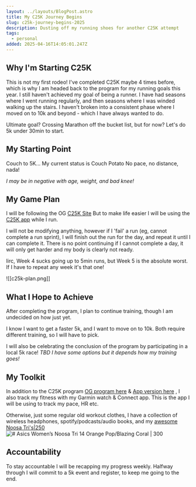 ```yaml
---
layout: ../layouts/BlogPost.astro
title: My C25K Journey Begins
slug: c25k-journey-begins-2025
description: Dusting off my running shoes for another C25K attempt
tags:
  - personal
added: 2025-04-16T14:05:01.247Z
---
```


## Why I'm Starting C25K

<span class="yellow">This is not my first rodeo!</span>
I've completed C25K maybe 4 times before, which is why I am headed back to the program for my running goals this year.
I still haven't achieved my goal of <span class="pink">being a runner</span>. I have had seasons where I went running regularly, and then seasons where I was winded walking up the stairs. I haven't broken into a consistent phase where I moved on to 10k and beyond - which I have always wanted to do.

<span class="blue">Ultimate goal?</span> Crossing Marathon off the bucket list, but for now? Let's do 5k under 30min to start.

## My Starting Point

Couch to 5K... My current status is Couch Potato
No pace, no distance, nada!

*I may be in negative with age, weight, and bad knee!*

## My Game Plan

I will be following the OG [C25K Site](https://c25k.com/c25k_plan/)
But to make life easier I will be using the [C25K app](http://www.c25kfree.com/) while I run.

I will not be modifying anything, however if I 'fail' a run (eg, cannot complete a run sprint), I will finish out the run for the day, and repeat it until I can complete it. There is no point continuing if I cannot complete a day, it will only get harder and my body is clearly not ready.

Iirc, Week 4 sucks going up to 5min runs, but Week 5 is the absolute worst. If I have to repeat any week it's that one!

!\[\[c25k-plan.png]]

## What I Hope to Achieve

After completing the program, I plan to continue training, though I am undecided on how just yet.

I know I want to get a faster 5k, and I want to move on to 10k. Both require different training, so I will have to pick.

I will also be celebrating the conclusion of the program by participating in a local 5k race! *TBD I have some options but it depends how my training goes!*

## My Toolkit

In addition to the C25K program [OG program here](https://c25k.com/c25k_plan/) &  [App version here](http://www.c25kfree.com/) , I also track my fitness with my Garmin watch & Connect app.
This is the app I will be using to track my pace, HR etc.

Otherwise, just some regular old workout clothes, I have a collection of wireless headphones, spotify/podcasts/audio books, and my [awesome Noosa Tri's|250](https://www.lauriesshoes.com/wp-content/uploads/2023/02/Asics-Womens-Noosa-Tri-14-Orange-PopBlazing-Coral.png)
![# Asics Women’s Noosa Tri 14 Orange Pop/Blazing Coral | 300](/assetshttps://www.lauriesshoes.com/wp-content/uploads/2023/02/Asics-Womens-Noosa-Tri-14-Orange-PopBlazing-Coral.png)

## Accountability

To stay accountable I will be recapping my progress weekly.
Halfway through I will commit to a 5k event and register, to keep me going to the end.

```javascript
```
